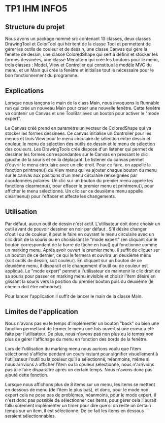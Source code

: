 # TP1 IHM INFO5

## Structure du projet

Nous avons un package nommé src contenant 10 classes, deux classes DrawingTool et ColorTool qui héritent de la classe Tool et permettent de gérer les outils de couleur et de dessin, une classe Canvas qui gère la fenêtre de dessin, une classe ColoredShape qui sert à définir et stocker les formes dessinées, une classe MenuItem qui crée les boutons pour le menu, trois classes : Model, View et Controller qui constitue le modèle MVC du menu, et un Main qui crée la fenêtre et initialise tout le nécessaire pour le bon fonctionnement du programme.

## Explications

Lorsque nous lançons le main de la class Main, nous invoquons le Runnable run qui crée un nouveau Main pour créer une nouvelle fenêtre. Cette fenêtre va contenir un Canvas et une ToolBar avec un bouton pour activer le "mode expert".

Le Canvas créé prend en paramètre un vecteur de ColoredShape qui va stocker les formes dessinées. Ce canvas initialise un Controller pour les menus et trois View pour le menu circulaire de sélection entre dessin et couleur, le menu de sélection des outils de dessin et le menu de sélection des couleurs. Les DrawingTools créé dispose d'un listener qui permet de dessiner les formes correspondantes sur le Canvas en pressant le clic gauche de la souris et en la déplaçant. Le listener du canvas permet d'ouvrir le menu circulaire avec un clic droit. Pour ce faire, on appelle la fonction printmenu() du View menu qui va ajouter chaque bouton du menu sur le canvas aux positions d'un menu circulaire renseignées par coordonnées polaires. Un clic sur un bouton du premier menu appele les fonctions clearmenu(), pour effacer le premier menu et printmenu(), pour afficher le menu sélectionné. Un clic sur ce deuxième menu appelle clearmenu() pour l'effacer et affecte les changements.

## Utilisation

Par défaut, aucun outil de dessin n'est actif. L'utilisateur doit donc choisir un outil avant de pouvoir dessiner en noir par défaut . S'il désire changer d'outil ou de couleur, il peut le faire en ouvrant le menu circulaire avec un clic droit de la souris ou en choisissant le "mode expert" (en cliquant sur le bouton correspondant de la barre de tâche en haut) qui fonctionne comme un marking menu.
Après avoir ouvert le premier menu, il suffit de cliquer sur un bouton de ce dernier, ce qui le fermera et ouvrira un deuxième menu (soit outils de dessin, soit couleur). En cliquant sur un bouton de ce deuxième menu, il disparait et le changement d'outil ou de couleur est appliqué.
Le "mode expert" permet à l'utilisateur de maintenir le clic droit de sa souris pour passer en marking menu invisible et choisir l'item désiré en glissant la souris vers la position du premier bouton puis du deuxième (le chemin doit être mémorisé).

Pour lancer l'application il suffit de lancer le main de la classe Main.

## Limites de l'application

Nous n'avons pas eu le temps d'implémenter un bouton "back" ou bien une fonction permettant de fermer le menu une fois ouvert si une erreur a été faite par l'utilisateur. De plus, nous n'avons pas non plus eu le temps non plus de gérer l'affichage du menu en fonction des bords de la fenêtre.

Lors de l'utilisation du marking menu nous aurions voulu que l'item sélectionné s'affiche pendant un cours instant pour signifier visuellement à l'utilisateur l'outil ou la couleur qu'il a sélectionné, néanmoins, même si nous arrivions à afficher l'item ou la couleur sélectionné, nous n'arrivions pas à le faire disparaître après un certain temps. Nous n'avons donc pas ajouté cette fonction.

Lorsque nous affichons plus de 8 items sur un menu, les items se mettent en dessous de menu (de l'item le plus bas), et donc, pour le mode non expert cela ne pose pas de problèmes, néanmoins, pour le mode expert, il n'est donc pas possible de sélectionner ces items, pour gérer cela il aurait fallu sûrement implémenter un timer pour dire que si on reste un certain temps sur un item, il est sélectionné. De ce fait les items en dessous seraient sélectionnables.
